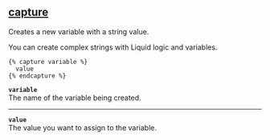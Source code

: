 ## [capture](https://shopify.dev/docs/api/liquid/tags/capture)

Creates a new variable with a string value.

You can create complex strings with Liquid logic and variables.

```liquid
{% capture variable %}
  value
{% endcapture %}
```

**`variable`**  
The name of the variable being created.

---

**`value`**  
The value you want to assign to the variable.
